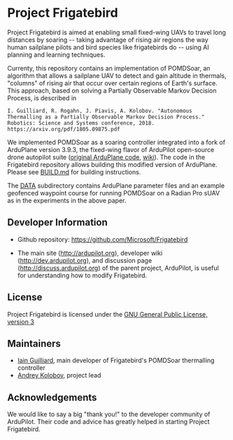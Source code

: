 # Project Frigatebird

Project Frigatebird is aimed at enabling small fixed-wing UAVs to travel long distances by soaring -- taking advantage of rising air regions the way human sailplane
pilots and bird species like frigatebirds do -- using AI planning and learning techniques.

Currenty, this repository contains an implementation of POMDSoar, an algorithm that allows a sailplane UAV to detect and gain altitude in thermals, "columns" of rising air that occur over certain
regions of Earth's surface. This approach, based on solving a Partially Observable Markov Decision Process, is described in

    I. Guilliard, R. Rogahn, J. Piavis, A. Kolobov. "Autonomous Thermalling as a Partially Observable Markov Decision Process." Robotics: Science and Systems conference, 2018. https://arxiv.org/pdf/1805.09875.pdf

We implemented POMDSoar as a soaring controller integrated into a fork of ArduPlane version 3.9.3, the fixed-wing flavor of ArduPilot open-source drone autopilot suite ([original ArduPlane code](https://github.com/ArduPilot/ardupilot/tree/master/ArduPlane), [wiki](http://ardupilot.org/plane/index.html)). The code in the Frigatebird repository allows building this modified version of ArduPlane. Please see [BUILD.md](https://github.com/Microsoft/Frigatebird/BUILD.md) for building instructions.

The [DATA](https://github.com/Microsoft/Frigatebird/DATA) subdirectory contains ArduPlane parameter files and an example geofenced waypoint course for running POMDSoar on a Radian Pro sUAV as in the experiments in the above paper. 



## Developer Information ##

- Github repository: <https://github.com/Microsoft/Frigatebird>

- The main site (<http://ardupilot.org>), developer wiki (<http://dev.ardupilot.org>), and discussion page (<http://discuss.ardupilot.org>) of the parent project, ArduPilot, is useful for understanding how to modify Frigatebird.

## License ##

Project Frigatebird is licensed under the [GNU General Public
License, version 3](https://github.com/Microsoft/Frigatebird/blob/master/LICENSE)

## Maintainers ##

- [Iain Guilliard](https://github.com/iainguilliard), main developer of Frigatebird's POMDSoar thermalling controller
- [Andrey Kolobov](https://github.com/akolobov), project lead

## Acknowledgements ##

We would like to say a big "thank you!" to the developer community of ArduPilot. Their code and advice has greatly helped in starting Project Frigatebird.
